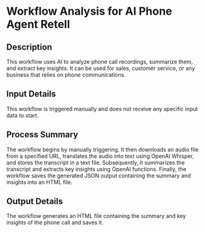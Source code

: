 # Workflow Analysis for AI Phone Agent Retell

## Description
This workflow uses AI to analyze phone call recordings, summarize them, and extract key insights. It can be used for sales, customer service, or any business that relies on phone communications.

## Input Details
This workflow is triggered manually and does not receive any specific input data to start.

## Process Summary
The workflow begins by manually triggering. It then downloads an audio file from a specified URL, translates the audio into text using OpenAI Whisper, and stores the transcript in a text file. Subsequently, it summarizes the transcript and extracts key insights using OpenAI functions. Finally, the workflow saves the generated JSON output containing the summary and insights into an HTML file.

## Output Details
The workflow generates an HTML file containing the summary and key insights of the phone call and saves it.
